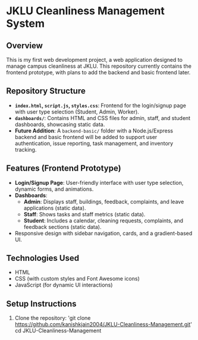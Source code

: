 # JKLU Cleanliness Management System

## Overview
This is my first web development project, a web application designed to manage campus cleanliness at JKLU. This repository currently contains the frontend prototype, with plans to add the backend and basic frontend later.

## Repository Structure
- **`index.html`, `script.js`, `styles.css`**: Frontend for the login/signup page with user type selection (Student, Admin, Worker).
- **`dashboards/`**: Contains HTML and CSS files for admin, staff, and student dashboards, showcasing static data.
- **Future Addition**: A `backend-basic/` folder with a Node.js/Express backend and basic frontend will be added to support user authentication, issue reporting, task management, and inventory tracking.

## Features (Frontend Prototype)
- **Login/Signup Page**: User-friendly interface with user type selection, dynamic forms, and animations.
- **Dashboards**:
  - **Admin**: Displays staff, buildings, feedback, complaints, and leave applications (static data).
  - **Staff**: Shows tasks and staff metrics (static data).
  - **Student**: Includes a calendar, cleaning requests, complaints, and feedback sections (static data).
- Responsive design with sidebar navigation, cards, and a gradient-based UI.

## Technologies Used
- HTML
- CSS (with custom styles and Font Awesome icons)
- JavaScript (for dynamic UI interactions)

## Setup Instructions
1. Clone the repository: 'git clone https://github.com/kanishkjain2004/JKLU-Cleanliness-Management.git'
   cd JKLU-Cleanliness-Management